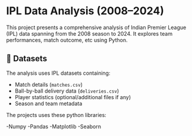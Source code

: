 # IPL Data Analysis (2008–2024)

This project presents a comprehensive analysis of Indian Premier League (IPL) data spanning from the 2008 season to 2024. It explores team performances, match outcome, etc using Python.

## 📁 Datasets

The analysis uses IPL datasets containing:

- Match details (`matches.csv`)
- Ball-by-ball delivery data (`deliveries.csv`)
- Player statistics (optional/additional files if any)
- Season and team metadata

The projects uses these python libraries:

-Numpy
-Pandas
-Matplotlib
-Seaborn
